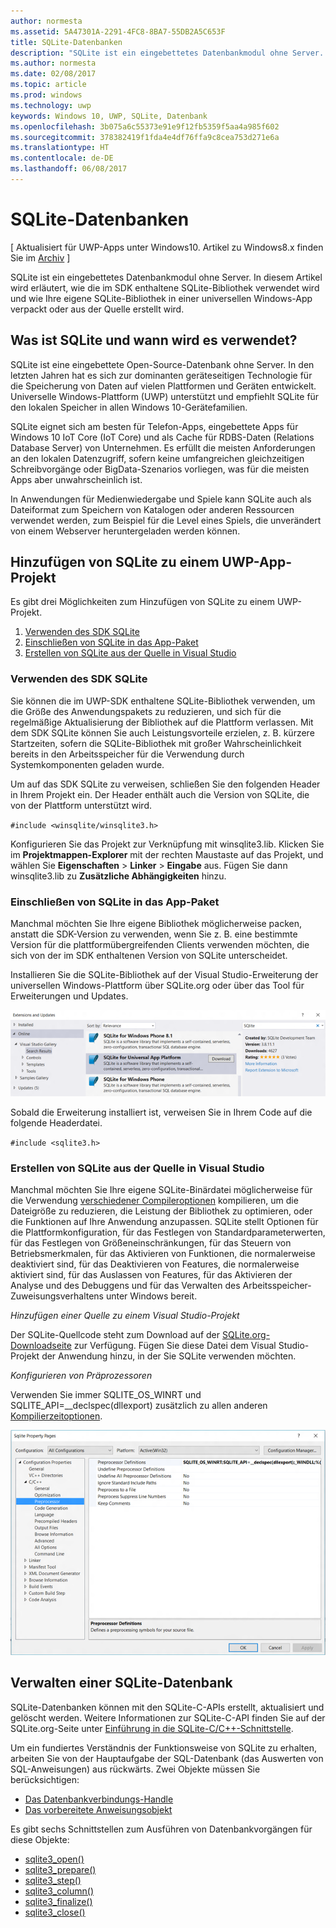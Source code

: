 ```yaml
---
author: normesta
ms.assetid: 5A47301A-2291-4FC8-8BA7-55DB2A5C653F
title: SQLite-Datenbanken
description: "SQLite ist ein eingebettetes Datenbankmodul ohne Server. In diesem Artikel wird erläutert, wie die im SDK enthaltene SQLite-Bibliothek verwendet wird und wie Ihre eigene SQLite-Bibliothek in einer universellen Windows-App verpackt oder aus der Quelle erstellt wird."
ms.author: normesta
ms.date: 02/08/2017
ms.topic: article
ms.prod: windows
ms.technology: uwp
keywords: Windows 10, UWP, SQLite, Datenbank
ms.openlocfilehash: 3b075a6c55373e91e9f12fb5359f5aa4a985f602
ms.sourcegitcommit: 378382419f1fda4e4df76ffa9c8cea753d271e6a
ms.translationtype: HT
ms.contentlocale: de-DE
ms.lasthandoff: 06/08/2017
---
```

# <a name="sqlite-databases"></a>SQLite-Datenbanken

\[ Aktualisiert für UWP-Apps unter Windows10. Artikel zu Windows8.x finden Sie im [Archiv](http://go.microsoft.com/fwlink/p/?linkid=619132) \]


SQLite ist ein eingebettetes Datenbankmodul ohne Server. In diesem Artikel wird erläutert, wie die im SDK enthaltene SQLite-Bibliothek verwendet wird und wie Ihre eigene SQLite-Bibliothek in einer universellen Windows-App verpackt oder aus der Quelle erstellt wird.

## <a name="what-sqlite-is-and-when-to-use-it"></a>Was ist SQLite und wann wird es verwendet?

SQLite ist eine eingebettete Open-Source-Datenbank ohne Server. In den letzten Jahren hat es sich zur dominanten geräteseitigen Technologie für die Speicherung von Daten auf vielen Plattformen und Geräten entwickelt. Universelle Windows-Plattform (UWP) unterstützt und empfiehlt SQLite für den lokalen Speicher in allen Windows 10-Gerätefamilien.

SQLite eignet sich am besten für Telefon-Apps, eingebettete Apps für Windows 10 IoT Core (IoT Core) und als Cache für RDBS-Daten (Relations Database Server) von Unternehmen. Es erfüllt die meisten Anforderungen an den lokalen Datenzugriff, sofern keine umfangreichen gleichzeitigen Schreibvorgänge oder BigData-Szenarios vorliegen, was für die meisten Apps aber unwahrscheinlich ist.

In Anwendungen für Medienwiedergabe und Spiele kann SQLite auch als Dateiformat zum Speichern von Katalogen oder anderen Ressourcen verwendet werden, zum Beispiel für die Level eines Spiels, die unverändert von einem Webserver heruntergeladen werden können.

## <a name="adding-sqlite-to-a-uwp-app-project"></a>Hinzufügen von SQLite zu einem UWP-App-Projekt

Es gibt drei Möglichkeiten zum Hinzufügen von SQLite zu einem UWP-Projekt.

1.  [Verwenden des SDK SQLite](#using-the-sdk-sqlite)
2.  [Einschließen von SQLite in das App-Paket](#including-sqlite-in-the-app-package)
3.  [Erstellen von SQLite aus der Quelle in Visual Studio](#building-sqlite-from-source-in-visual-studio)

### <a name="using-the-sdk-sqlite"></a>Verwenden des SDK SQLite

Sie können die im UWP-SDK enthaltene SQLite-Bibliothek verwenden, um die Größe des Anwendungspakets zu reduzieren, und sich für die regelmäßige Aktualisierung der Bibliothek auf die Plattform verlassen. Mit dem SDK SQLite können Sie auch Leistungsvorteile erzielen, z. B. kürzere Startzeiten, sofern die SQLite-Bibliothek mit großer Wahrscheinlichkeit bereits in den Arbeitsspeicher für die Verwendung durch Systemkomponenten geladen wurde.

Um auf das SDK SQLite zu verweisen, schließen Sie den folgenden Header in Ihrem Projekt ein. Der Header enthält auch die Version von SQLite, die von der Plattform unterstützt wird.

`#include <winsqlite/winsqlite3.h>`

Konfigurieren Sie das Projekt zur Verknüpfung mit winsqlite3.lib. Klicken Sie im **Projektmappen-Explorer** mit der rechten Maustaste auf das Projekt, und wählen Sie **Eigenschaften** &gt; **Linker** &gt; **Eingabe** aus. Fügen Sie dann winsqlite3.lib zu **Zusätzliche Abhängigkeiten** hinzu.

### <a name="including-sqlite-in-the-app-package"></a>Einschließen von SQLite in das App-Paket

Manchmal möchten Sie Ihre eigene Bibliothek möglicherweise packen, anstatt die SDK-Version zu verwenden, wenn Sie z. B. eine bestimmte Version für die plattformübergreifenden Clients verwenden möchten, die sich von der im SDK enthaltenen Version von SQLite unterscheidet.

Installieren Sie die SQLite-Bibliothek auf der Visual Studio-Erweiterung der universellen Windows-Plattform über SQLite.org oder über das Tool für Erweiterungen und Updates.

![Bildschirm „Erweiterungen und Updates“](./images/extensions-and-updates.png)

Sobald die Erweiterung installiert ist, verweisen Sie in Ihrem Code auf die folgende Headerdatei.

`#include <sqlite3.h>`

### <a name="building-sqlite-from-source-in-visual-studio"></a>Erstellen von SQLite aus der Quelle in Visual Studio

Manchmal möchten Sie Ihre eigene SQLite-Binärdatei möglicherweise für die Verwendung [verschiedener Compileroptionen](http://www.sqlite.org/compile.html) kompilieren, um die Dateigröße zu reduzieren, die Leistung der Bibliothek zu optimieren, oder die Funktionen auf Ihre Anwendung anzupassen. SQLite stellt Optionen für die Plattformkonfiguration, für das Festlegen von Standardparameterwerten, für das Festlegen von Größeneinschränkungen, für das Steuern von Betriebsmerkmalen, für das Aktivieren von Funktionen, die normalerweise deaktiviert sind, für das Deaktivieren von Features, die normalerweise aktiviert sind, für das Auslassen von Features, für das Aktivieren der Analyse und des Debuggens und für das Verwalten des Arbeitsspeicher-Zuweisungsverhaltens unter Windows bereit.

*Hinzufügen einer Quelle zu einem Visual Studio-Projekt*

Der SQLite-Quellcode steht zum Download auf der [SQLite.org-Downloadseite](https://www.sqlite.org/download.html) zur Verfügung. Fügen Sie diese Datei dem Visual Studio-Projekt der Anwendung hinzu, in der Sie SQLite verwenden möchten.

*Konfigurieren von Präprozessoren*

Verwenden Sie immer SQLITE\_OS\_WINRT und SQLITE\_API=\_\_declspec(dllexport) zusätzlich zu allen anderen [Kompilierzeitoptionen](http://www.sqlite.org/compile.html).

![Bildschirm mit den SQLite-Eigenschaftsseiten](./images/property-pages.png)

## <a name="managing-a-sqlite-database"></a>Verwalten einer SQLite-Datenbank

SQLite-Datenbanken können mit den SQLite-C-APIs erstellt, aktualisiert und gelöscht werden. Weitere Informationen zur SQLite-C-API finden Sie auf der SQLite.org-Seite unter [Einführung in die SQLite-C/C++-Schnittstelle](http://www.sqlite.org/cintro.html).

Um ein fundiertes Verständnis der Funktionsweise von SQLite zu erhalten, arbeiten Sie von der Hauptaufgabe der SQL-Datenbank (das Auswerten von SQL-Anweisungen) aus rückwärts. Zwei Objekte müssen Sie berücksichtigen:

-   [Das Datenbankverbindungs-Handle](https://www.sqlite.org/c3ref/sqlite3.html)
-   [Das vorbereitete Anweisungsobjekt](https://www.sqlite.org/c3ref/stmt.html)

Es gibt sechs Schnittstellen zum Ausführen von Datenbankvorgängen für diese Objekte:

-   [sqlite3\_open()](https://web.archive.org/web/20141228070025/http:/www.sqlite.org/c3ref/open.html)
-   [sqlite3\_prepare()](https://web.archive.org/web/20141228070025/http:/www.sqlite.org/c3ref/prepare.html)
-   [sqlite3\_step()](https://web.archive.org/web/20141228070025/http:/www.sqlite.org/c3ref/step.html)
-   [sqlite3\_column()](https://web.archive.org/web/20141228070025/http:/www.sqlite.org/c3ref/column_blob.html)
-   [sqlite3\_finalize()](https://web.archive.org/web/20141228070025/http:/www.sqlite.org/c3ref/finalize.html)
-   [sqlite3\_close()](https://web.archive.org/web/20141228070025/http:/www.sqlite.org/c3ref/close.html)

 

 
